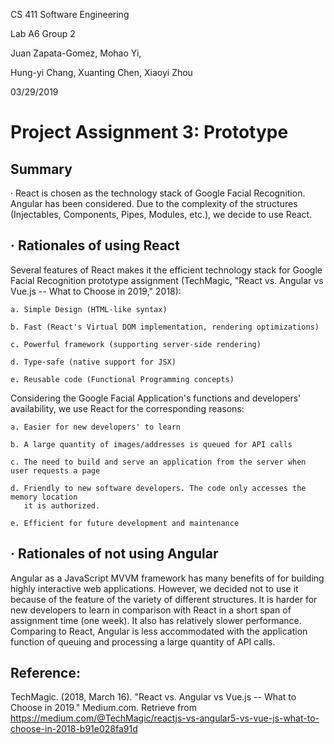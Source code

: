 CS 411 Software Engineering

Lab A6 Group 2

Juan Zapata-Gomez, Mohao Yi, 

Hung-yi Chang, Xuanting Chen, Xiaoyi Zhou

03/29/2019

Project Assignment 3: Prototype
====

Summary
----
· React is chosen as the technology stack of Google Facial Recognition. 
  Angular has been considered. Due to the complexity of the structures (Injectables,
  Components, Pipes, Modules, etc.), we decide to use React.

· Rationales of using React
----
  Several features of React makes it the efficient technology stack for Google Facial 
  Recognition prototype assignment (TechMagic, "React vs. Angular vs Vue.js -- What to 
  Choose in 2019," 2018):
  
    a. Simple Design (HTML-like syntax)
    
    b. Fast (React's Virtual DOM implementation, rendering optimizations)
    
    c. Powerful framework (supporting server-side rendering)
    
    d. Type-safe (native support for JSX)
    
    e. Reusable code (Functional Programming concepts)
    
  Considering the Google Facial Application's functions and developers' availability,
  we use React for the corresponding reasons:
  
    a. Easier for new developers' to learn 
    
    b. A large quantity of images/addresses is queued for API calls
    
    c. The need to build and serve an application from the server when user requests a page
    
    d. Friendly to new software developers. The code only accesses the memory location 
       it is authorized.
       
    e. Efficient for future development and maintenance

· Rationales of not using Angular 
----
  Angular as a JavaScript MVVM framework has many benefits of for building highly interactive
  web applications. However, we decided not to use it because of the feature of the variety of 
  different structures. It is harder for new developers to learn in comparison with React in
  a short span of assignment time (one week). It also has relatively slower performance. 
  Comparing to React, Angular is less accommodated with the application function of queuing 
  and processing a large quantity of API calls.

Reference:
----
TechMagic. (2018, March 16). "React vs. Angular vs Vue.js -- What to Choose in 2019." Medium.com. 
Retrieve from https://medium.com/@TechMagic/reactjs-vs-angular5-vs-vue-js-what-to-choose-in-2018-b91e028fa91d

